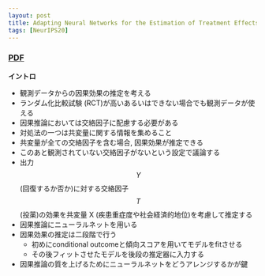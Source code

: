 ```yaml
---
layout: post
title: Adapting Neural Networks for the Estimation of Treatment Effects 
tags: [NeurIPS20]
---
```



### [PDF](https://papers.nips.cc/paper/2019/file/8fb5f8be2aa9d6c64a04e3ab9f63feee-Paper.pdf)
**イントロ**
- 観測データからの因果効果の推定を考える
- ランダム化比較試験 (RCT)が高いあるいはできない場合でも観測データが使える
- 因果推論においては交絡因子に配慮する必要がある
- 対処法の一つは共変量に関する情報を集めること
- 共変量が全ての交絡因子を含む場合, 因果効果が推定できる
- このあと観測されていない交絡因子がないという設定で議論する
- 出力 $$Y$$ (回復するか否か)に対する交絡因子 $$T$$ (投薬)の効果を共変量 X (疾患重症度や社会経済的地位)を考慮して推定する
- 因果推論にニューラルネットを用いる
- 因果効果の推定は二段階で行う
  - 初めにconditional outcomeと傾向スコアを用いてモデルをfitさせる
  - その後フィットさせたモデルを後段の推定器に入力する
- 因果推論の質を上げるためにニューラルネットをどうアレンジするかが鍵


